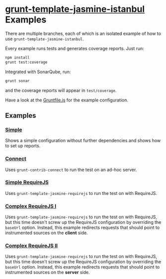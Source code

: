 # [grunt-template-jasmine-istanbul](https://github.com/maenu/grunt-template-jasmine-istanbul) Examples

There are multiple branches, each of which is an isolated example of how to use `grunt-template-jasmine-istanbul`.

Every example runs tests and generates coverage reports.
Just run:

```bash
npm install
grunt test:coverage
```

Integrated with SonarQube, run:
```bash
grunt sonar
```

and the coverage reports will appear in `test/coverage`.

Have a look at the [Gruntfile.js](Gruntfile.js) for the example configuration.

## Examples

### [**Simple**](https://github.com/maenu/grunt-template-jasmine-istanbul-example/tree/master)

Shows a simple configuration without further dependencies and shows how to set up reports.

### [**Connect**](https://github.com/maenu/grunt-template-jasmine-istanbul-example/tree/connect)

Uses `grunt-contrib-connect` to run the test on an ad-hoc server.

### [**Simple RequireJS**](https://github.com/maenu/grunt-template-jasmine-istanbul-example/tree/requirejs)

Uses `grunt-template-jasmine-requirejs` to run the test on with RequireJS.

### [**Complex RequireJS I**](https://github.com/maenu/grunt-template-jasmine-istanbul-example/tree/requirejs-client)

Uses `grunt-template-jasmine-requirejs` to run the test on with RequireJS, but this time doesn't screw up the RequireJS configuration by overriding the `baseUrl` option.
Instead, this example redirects requests that should point to instrumented sources on the **client** side.

### [**Complex RequireJS II**](https://github.com/maenu/grunt-template-jasmine-istanbul-example/tree/requirejs-server)

Uses `grunt-template-jasmine-requirejs` to run the test on with RequireJS, but this time doesn't screw up the RequireJS configuration by overriding the `baseUrl` option.
Instead, this example redirects requests that should point to instrumented sources on the **server** side.
